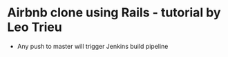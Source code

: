 # Airbnb clone using Rails - tutorial by Leo Trieu
- Any push to master will trigger Jenkins build pipeline
